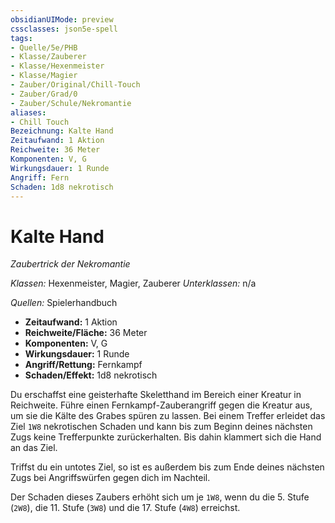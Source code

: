 ```yaml
---
obsidianUIMode: preview
cssclasses: json5e-spell
tags:
- Quelle/5e/PHB
- Klasse/Zauberer
- Klasse/Hexenmeister
- Klasse/Magier
- Zauber/Original/Chill-Touch
- Zauber/Grad/0
- Zauber/Schule/Nekromantie
aliases:
- Chill Touch
Bezeichnung: Kalte Hand
Zeitaufwand: 1 Aktion
Reichweite: 36 Meter
Komponenten: V, G
Wirkungsdauer: 1 Runde
Angriff: Fern
Schaden: 1d8 nekrotisch
---
```

# Kalte Hand
_Zaubertrick der Nekromantie_

_Klassen:_ Hexenmeister, Magier, Zauberer
_Unterklassen:_  n/a

_Quellen:_ Spielerhandbuch

- **Zeitaufwand:** 1 Aktion
- **Reichweite/Fläche:** 36 Meter
- **Komponenten:** V, G
- **Wirkungsdauer:** 1 Runde
- **Angriff/Rettung:** Fernkampf
- **Schaden/Effekt:**  1d8 nekrotisch

Du erschaffst eine geisterhafte Skeletthand im Bereich einer Kreatur in Reichweite. Führe einen Fernkampf-Zauberangriff gegen die Kreatur aus, um sie die Kälte des Grabes spüren zu lassen. Bei einem Treffer erleidet das Ziel `1W8` nekrotischen Schaden und kann bis zum Beginn deines nächsten Zugs keine Trefferpunkte zurückerhalten. Bis dahin klammert sich die Hand an das Ziel.

Triffst du ein untotes Ziel, so ist es außerdem bis zum Ende deines nächsten Zugs bei Angriffswürfen gegen dich im Nachteil.

Der Schaden dieses Zaubers erhöht sich um je `1W8`, wenn du die 5. Stufe (`2W8`), die 11. Stufe (`3W8`) und die 17. Stufe (`4W8`) erreichst.